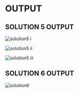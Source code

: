 # OUTPUT

## SOLUTION 5 OUTPUT
![solution5 i](https://github.com/arpita2105/PW_ASSIGNMENT-4/assets/136358528/20baa60f-d928-446e-91fc-50570e36bcdd)

![solution5 ii](https://github.com/arpita2105/PW_ASSIGNMENT-4/assets/136358528/5343f0c6-a394-48ff-9767-129728b53f60)

![solution5 iii](https://github.com/arpita2105/PW_ASSIGNMENT-4/assets/136358528/8a68ffe7-a541-4355-a813-04fcd5a0807e)



## SOLUTION 6 OUTPUT
![solution6](https://github.com/arpita2105/PW_ASSIGNMENT-4/assets/136358528/468ee618-50c4-41a2-95f8-297472d1e30e)
